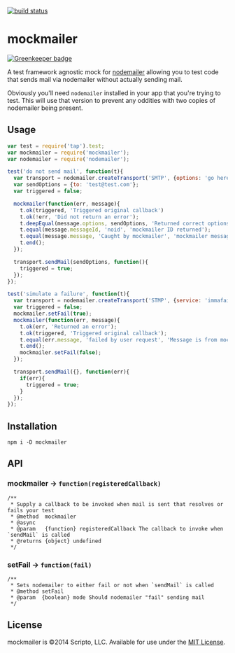 [![build status](https://secure.travis-ci.org/scriptoLLC/mockmailer.png)](http://travis-ci.org/scriptoLLC/mockmailer)

# mockmailer

[![Greenkeeper badge](https://badges.greenkeeper.io/scriptoLLC/mockmailer.svg)](https://greenkeeper.io/)

A test framework agnostic mock for [nodemailer](https://github.com/andris9/Nodemailer) allowing you to test code that sends mail via nodemailer without actually sending mail.

Obviously you'll need `nodemailer` installed in your app that you're trying to test. This will use that version to prevent any oddities with two copies of nodemailer being present.

## Usage
```javascript
var test = require('tap').test;
var mockmailer = require('mockmailer');
var nodemailer = require('nodemailer');

test('do not send mail', function(t){
  var transport = nodemailer.createTransport('SMTP', {options: 'go here'});
  var sendOptions = {to: 'test@test.com'};
  var triggered = false;

  mockmailer(function(err, message){
    t.ok(triggered, 'Triggered original callback')
    t.ok(!err, 'Did not return an error');
    t.deepEqual(message.options, sendOptions, 'Returned correct options');
    t.equal(message.messageId, 'noid', 'mockmailer ID returned');
    t.equal(message.message, 'Caught by mockmailer', 'mockmailer message returned');
    t.end();
  });

  transport.sendMail(sendOptions, function(){
    triggered = true;
  });
});

test('simulate a failure', function(t){
  var transport = nodemailer.createTransport('STMP', {service: 'immafail'});
  var triggered = false;
  mockmailer.setFail(true);
  mockmailer(function(err, message){
    t.ok(err, 'Returned an error');
    t.ok(triggered, 'Triggered original callback');
    t.equal(err.message, 'failed by user request', 'Message is from mockmailer');
    t.end();
    mockmailer.setFail(false);
  });

  transport.sendMail({}, function(err){
    if(err){
      triggered = true;
    }
  });
});

```

## Installation

```
npm i -D mockmailer
```

## API

### mockmailer → `function(registeredCallback)`

```
/**
 * Supply a callback to be invoked when mail is sent that resolves or fails your test
 * @method  mockmailer
 * @async
 * @param   {function} registeredCallback The callback to invoke when `sendMail` is called
 * @returns {object} undefined
 */
```

### setFail → `function(fail)`
```
/**
 * Sets nodemailer to either fail or not when `sendMail` is called
 * @method setFail
 * @param  {boolean} mode Should nodemailer "fail" sending mail
 */
```

## License
mockmailer is ©2014 Scripto, LLC. Available for use under the [MIT License](LICENSE).
